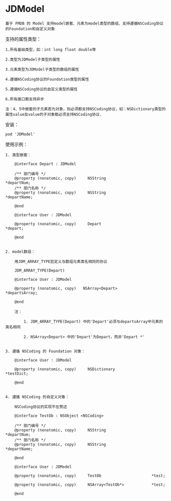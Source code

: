 # JDModel
	基于 FMDB 的 Model 支持model嵌套、元素为model类型的数组、支持遵循NSCoding协议的Foundation和自定义对象


支持的属性类型：

	1.所有基础类型，如：int long float double等

	2.类型为JDModel子类型的属性
	
	3.元素类型为JDModel子类型的数组的属性
	
	4.遵循NSCoding协议的Foundation类型的属性
	
	5.遵循NSCoding协议的自定义类型的属性
	
	6.所有接口都支持异步

	注：4、5中嵌套的子元素若为对象，则必须都支持NSCoding协议，如：NSDictionary类型的属性value及value的子对象都必须支持NSCoding协议.

安装：

	pod 'JDModel'


使用示例：

	1. 类型嵌套：

		@interface Depart : JDModel

		/** 部门编号 */
		@property (nonatomic, copy)     NSString                    *departNum;
		/** 部门名称 */
		@property (nonatomic, copy)     NSString                    *departName;

		@end

		@interface User : JDModel

		@property (nonatomic, copy)     Depart                      *depart;

		@end


	2. model数组：

		用JDM_ARRAY_TYPE宏定义与数组元素类名相同的协议

		JDM_ARRAY_TYPE(Depart)

		@interface User : JDModel

		@property (nonatomic, copy)   NSArray<Depart>               *departsArray;

		@end

		注： 
		
			1. JDM_ARRAY_TYPE(Depart) 中的'Depart'必须与departsArray中元素的类名相同

			2. NSArray<Depart> 中的'Depart'为Depart，而非'Depart *'


	3. 遵循 NSCoding 的 Foundation 对象：

		@interface User : JDModel

		@property (nonatomic, copy)     NSDictionary                *testDict;

		@end


	4. 遵循 NSCoding 的自定义对象：
		
		NSCoding协议的实现不在赘述

		@interface TestOb : NSObject <NSCoding>

		/** 部门编号 */
		@property (nonatomic, copy)     NSString                    *departNum;
		/** 部门名称 */
		@property (nonatomic, copy)     NSString                    *departName;

		@end

		@interface User : JDModel

		@property (nonatomic, copy)     TestOb                      *test;

		@property (nonatomic, copy)     NSArray<TestOb*>            *test;

		@end

